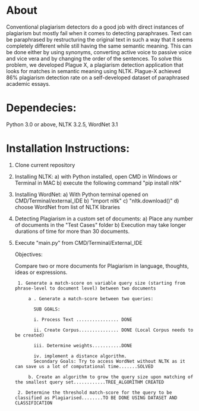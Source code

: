 # About
Conventional plagiarism detectors do a good job with direct instances of plagiarism but mostly fail when it comes to detecting paraphrases. Text can be paraphrased by restructuring the original text in such a way that it seems completely different while still having the same semantic meaning. This can be done either by using synonyms, converting active voice to passive voice and vice vera and by changing the order of the sentences. To solve this problem, we developed Plague X, a plagiarism detection application that looks for matches in semantic meaning using NLTK. Plague-X achieved 86% plagiarism detection rate on a self-developed dataset of paraphrased academic essays.

# Dependecies: 
Python 3.0 or above, NLTK 3.2.5, WordNet 3.1

# Installation Instructions: 
1. Clone current repository
2. Installing NLTK:
    a) with Python installed, open CMD in Windows or Terminal in MAC
    b) execute the following command "pip install nltk"
3. Installing WordNet: 
    a) With Python terminal opened on CMD/Terminal/external_IDE
    b) "import nltk"
    c) "nltk.download()"
    d) choose WordNet from list of NLTK libraries
4. Detecting Plagiarism in a custom set of documents:
    a) Place any number of documents in the "Test Cases" folder
    b) Execution may take longer durations of time for more than 30 documents.
5. Execute "main.py" from CMD/Terminal/External_IDE


   Objectives:
   
   Compare two or more documents for Plagiarism in language, thoughts, ideas or expressions.
   
        1. Generate a match-score on variable query size (starting from phrase-level to document level) between two documents
        
            a . Generate a match-score between two queries:
          
              SUB GOALS:
              
              i. Process Text ................ DONE
              
              ii. Create Corpus............... DONE (Local Corpus needs to be created)
              
              iii. Determine weights...........DONE
              
              iv. implement a distance algorithm.
              Secondary Goals: Try to access WordNet without NLTK as it can save us a lot of computational time.......SOLVED
              
            b. Create an algorithm to grow the query size upon matching of the smallest query set............TREE_ALGORITHM CREATED
            
        2. Determine the threshold match-score for the query to be classified as Plagiarised........TO BE DONE USING DATASET AND CLASSIFICATION

    
    
